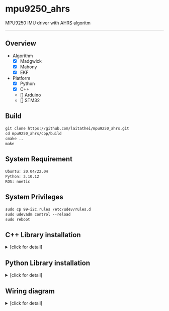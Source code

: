 # mpu9250_ahrs

MPU9250 IMU driver with AHRS algoritm

---

## Overview
* Algorithm
  - [x] Madgwick
  - [x] Mahony
  - [x] EKF

* Platform
  - [x] Python
  - [x] C++
  - [] Arduino
  - [] STM32

## Build
```
git clone https://github.com/laitathei/mpu9250_ahrs.git
cd mpu9250_ahrs/cpp/build
cmake ..
make
```

## System Requirement
```
Ubuntu: 20.04/22.04
Python: 3.10.12
ROS: noetic
```

## System Privileges
```
sudo cp 99-i2c.rules /etc/udev/rules.d
sudo udevadm control --reload
sudo reboot
```

## C++ Library installation
<details><summary>[click for detail]</summary>

  + ### Install WiringPi (C++):
    ```
    git clone https://github.com/WiringPi/WiringPi.git
    cd WiringPi
    ./build
    ```

  + ### Install yaml-cpp (C++):
    ```
    git clone https://github.com/jbeder/yaml-cpp
    cd yaml-cpp
    mkdir build
    cd build
    cmake -D BUILD_SHARED_LIBS=ON ..
    make
    sudo make install
    ```
</details>

## Python Library installation
<details><summary>[click for detail]</summary>

    ```
    chmod +x install.sh
    sudo ./install.sh
    pip3 install -r requirements.txt
    ```
</details>

## Wiring diagram
<details><summary>[click for detail]</summary>

  + ### Raspberry Pi 4B:
    ![Wiring diagram](./image/wiring_diagram.png)
    [Image Source](https://makersportal.com/blog/calibration-of-an-inertial-measurement-unit-with-raspberry-pi)

</details>